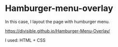 # Hamburger-menu-overlay

In this case, I layout the page with humburger menu.

https://divisible.github.io/Hamburger-Menu-Overlay/

I used: HTML + CSS
